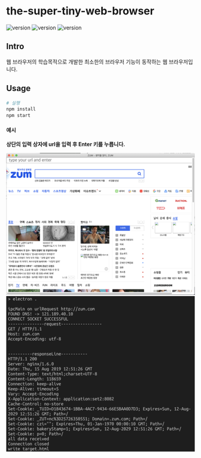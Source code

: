 # the-super-tiny-web-browser

![version](https://img.shields.io/badge/Electron-6.0.2-green.svg)
![version](https://img.shields.io/badge/Node-11.6.0-green.svg)
![version](https://img.shields.io/badge/npm-6.10.3-green.svg)

## Intro
웹 브라우저의 학습목적으로 개발한 최소한의 브라우저 기능이 동작하는 웹 브라우저입니다.

## Usage
```bash
# 실행
npm install
npm start
```

#### 예시

**상단의 입력 상자에 url을 입력 후 Enter 키를 누릅니다.**

![screenshot_2](https://github.com/doong-jo/the-super-tiny-web-browser/blob/master/screenshot_1.png?raw=true)
![screenshot_1](https://github.com/doong-jo/the-super-tiny-web-browser/blob/master/screenshot_2.png?raw=true)
